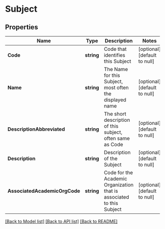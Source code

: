 # Subject

## Properties
Name | Type | Description | Notes
------------ | ------------- | ------------- | -------------
**Code** | **string** | Code that identifies this Subject | [optional] [default to null]
**Name** | **string** | The Name for this Subject, most often the displayed name | [optional] [default to null]
**DescriptionAbbreviated** | **string** | The short description of this subject, often same as Code | [optional] [default to null]
**Description** | **string** | Description of the Subject | [optional] [default to null]
**AssociatedAcademicOrgCode** | **string** | Code for the Academic Organization that is associated to this Subject | [optional] [default to null]

[[Back to Model list]](../README.md#documentation-for-models) [[Back to API list]](../README.md#documentation-for-api-endpoints) [[Back to README]](../README.md)

